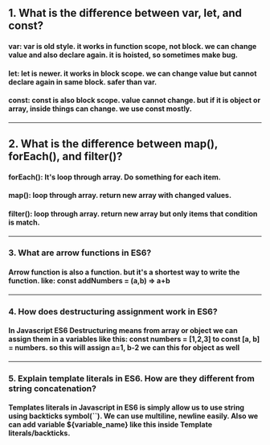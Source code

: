 ## 1. What is the difference between var, let, and const?

#### var: var is old style. it works in function scope, not block. we can change value and also declare again. it is hoisted, so sometimes make bug.

#### let: let is newer. it works in block scope. we can change value but cannot declare again in same block. safer than var.

#### const: const is also block scope. value cannot change. but if it is object or array, inside things can change. we use const mostly. 

---

## 2. What is the difference between map(), forEach(), and filter()?


#### forEach(): It's loop through array. Do something for each item. 

#### map(): loop through array. return new array with changed values. 

#### filter(): loop through array. return new array but only items that condition is match. 

---

### 3. What are arrow functions in ES6?

#### Arrow function is also a function. but it's a shortest way to write the function. like: const addNumbers = (a,b) => a+b

---

### 4. How does destructuring assignment work in ES6?

#### In Javascript ES6 Destructuring means from array or object we can assign them in a variables like this: const numbers = [1,2,3] to const [a, b] = numbers. so this will assign a=1, b-2 we can this for object as well 

---

### 5. Explain template literals in ES6. How are they different from string concatenation?

#### Templates literals in Javascript in ES6 is simply allow us to use string using backticks symbol(``). We can use multiline, newline easily. Also we can add variable ${variable_name} like this inside Template literals/backticks.



